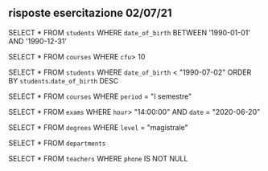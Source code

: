## risposte esercitazione 02/07/21

SELECT * FROM `students` WHERE `date_of_birth` BETWEEN '1990-01-01' AND '1990-12-31'

SELECT * FROM `courses` WHERE `cfu`> 10

SELECT * FROM `students` WHERE `date_of_birth` < "1990-07-02" ORDER BY `students`.`date_of_birth` DESC

SELECT * FROM `courses` WHERE `period` = "I semestre"

SELECT * FROM `exams` WHERE `hour`> "14:00:00" AND `date` = "2020-06-20"

SELECT * FROM `degrees` WHERE `level` = "magistrale"

SELECT * FROM `departments`

SELECT * FROM `teachers` WHERE `phone` IS NOT NULL